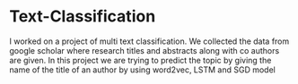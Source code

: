 # Text-Classification
I worked on a project of multi text classification. We collected the data from google scholar where research titles and abstracts along with co authors are given. In this project we are trying to predict the topic by giving the name of the title of an author by using word2vec, LSTM and SGD model
